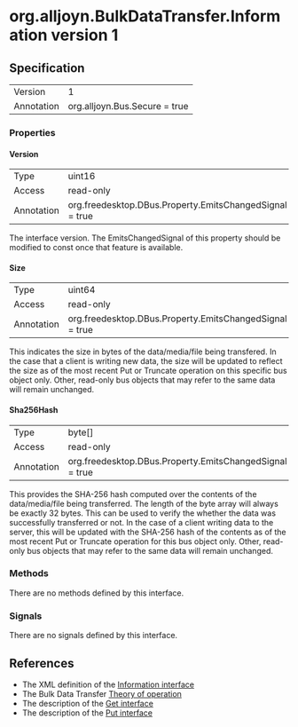 # org.alljoyn.BulkDataTransfer.Information version 1


## Specification

|                       |                                                                       |
|-----------------------|-----------------------------------------------------------------------|
| Version               | 1                                                                     |
| Annotation            | org.alljoyn.Bus.Secure = true                                         |

### Properties

#### Version

|            |                                                                |
|------------|----------------------------------------------------------------|
| Type       | uint16                                                         |
| Access     | read-only                                                      |
| Annotation | org.freedesktop.DBus.Property.EmitsChangedSignal = true        |

The interface version.
The EmitsChangedSignal of this property should be modified to const once that
feature is available.

#### Size

|                       |                                                                       |
|-----------------------|-----------------------------------------------------------------------|
| Type                  | uint64                                                                |
| Access                | read-only                                                             |
| Annotation            | org.freedesktop.DBus.Property.EmitsChangedSignal = true               |

This indicates the size in bytes of the data/media/file being transfered.  In the
case that a client is writing new data, the size will be updated to reflect the
size as of the most recent Put or Truncate operation on this specific bus object
only.  Other, read-only bus objects that may refer to the same data will remain
unchanged.

#### Sha256Hash

|                       |                                                                       |
|-----------------------|-----------------------------------------------------------------------|
| Type                  | byte[]                                                                |
| Access                | read-only                                                             |
| Annotation            | org.freedesktop.DBus.Property.EmitsChangedSignal = true               |

This provides the SHA-256 hash computed over the contents of the data/media/file
being transferred.  The length of the byte array will always be exactly 32
bytes.  This can be used to verify the whether the data was successfully
transferred or not.  In the case of a client writing data to the server, this
will be updated with the SHA-256 hash of the contents as of the most recent Put
or Truncate operation for this bus object only.  Other, read-only bus objects
that may refer to the same data will remain unchanged.


### Methods

There are no methods defined by this interface.

### Signals

There are no signals defined by this interface.

## References

 * The XML definition of the [Information interface](Information-v1.xml)
 * The Bulk Data Transfer [Theory of operation](theory-of-operation)
 * The description of the [Get interface](Get-v1)
 * The description of the [Put interface](Put-v1)

